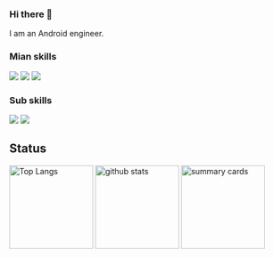 ### Hi there 👋
I am an Android engineer. 

### Mian skills
<p align="left"> 
  <img src="https://img.shields.io/badge/-Android-A4C639.svg?logo=android&style=plastic">
  <img src="https://img.shields.io/badge/-Java-007396.svg?logo=java&style=plastic">
  <img src="https://img.shields.io/badge/-Kotlin-0095D5.svg?logo=kotlin&style=plastic">
</p>

### Sub skills
<p align="left"> 
  <img src="https://img.shields.io/badge/-Unity-000000.svg?logo=unity&style=plastic">
  <img src="https://img.shields.io/badge/-Flutter-02569B.svg?logo=flutter&style=plastic">
</p>

## Status
<p align="left"> 
  <img alt="Top Langs" height="150px" src="https://github-readme-stats.vercel.app/api?username=nshiraki&count_private=true&show_icons=true" />
  <img alt="github stats" height="150px" src="https://github-readme-stats.vercel.app/api/top-langs/?username=nshiraki&hide=html,cmake,swift,objective-c&layout=compact" />
  <img alt="summary cards" height="150px" src="https://github-profile-summary-cards.vercel.app/api/cards/profile-details?username=nshiraki" />
</p>

<!--
**nshiraki/nshiraki** is a ✨ _special_ ✨ repository because its `README.md` (this file) appears on your GitHub profile.

Here are some ideas to get you started:

- 🔭 I’m currently working on ...
- 🌱 I’m currently learning ...
- 👯 I’m looking to collaborate on ...
- 🤔 I’m looking for help with ...
- 💬 Ask me about ...
- 📫 How to reach me: ...
- 😄 Pronouns: ...
- ⚡ Fun fact: ...
-->


